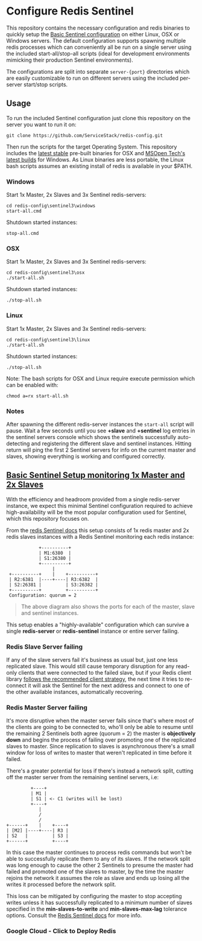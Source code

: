 # Configure Redis Sentinel

This repository contains the necessary configuration and redis binaries to quickly setup the [Basic Sentinel configuration](http://redis.io/topics/sentinel#example-2-basic-setup-with-three-boxes) on either Linux, OSX or Windows servers. The default configuration supports spawning multiple redis processes which can conveniently all be run on a single server using the included start-all/stop-all scripts (ideal for development environments mimicking their production Sentinel environments). 

The configurations are split into separate `server-{port}` directories which are easily customizable to run on different servers using the included per-server start/stop scripts.

## Usage 

To run the included Sentinel configuration just clone this repository on the server you want to run it on:

    git clone https://github.com/ServiceStack/redis-config.git
    
Then run the scripts for the target Operating System. This repository includes the [latest stable](http://redis.io/download) pre-built binaries for OSX and [MSOpen Tech's latest builds](https://github.com/ServiceStack/redis-windows#running-microsofts-native-port-of-redis) for Windows. As Linux binaries are less portable, the Linux bash scripts assumes an existing install of redis is available in your $PATH.

### Windows

Start 1x Master, 2x Slaves and 3x Sentinel redis-servers:

    cd redis-config\sentinel3\windows
    start-all.cmd

Shutdown started instances:

    stop-all.cmd

### OSX

Start 1x Master, 2x Slaves and 3x Sentinel redis-servers:

    cd redis-config\sentinel3\osx
    ./start-all.sh

Shutdown started instances:

    ./stop-all.sh

### Linux

Start 1x Master, 2x Slaves and 3x Sentinel redis-servers:

    cd redis-config\sentinel3\linux
    ./start-all.sh

Shutdown started instances:

    ./stop-all.sh

Note: The bash scripts for OSX and Linux require execute permission which can be enabled with:

    chmod a=rx start-all.sh

### Notes

After spawning the different redis-server instances the `start-all` script will pause. Wait a few seconds until you see **+slave** and **+sentinel** log entries in the sentinel servers console which shows the sentinels successfully auto-detecting and registering the different slave and sentinel instances. Hitting return will ping the first 2 Sentinel servers for info on the current master and slaves, showing everything is working and configured correctly.


## [Basic Sentinel Setup monitoring 1x Master and 2x Slaves](http://redis.io/topics/sentinel#example-2-basic-setup-with-three-boxes)

With the efficiency and headroom provided from a single redis-server instance, we expect this minimal Sentinel configuration required to achieve high-availability will be the most popular configuration used for Sentinel, which this repository focuses on.

From the [redis Sentinel docs](http://redis.io/topics/sentinel#example-2-basic-setup-with-three-boxes) this setup consists of 1x redis master and 2x redis slaves instances with a Redis Sentinel monitoring each redis instance:

```
            +----------+
            | M1:6380  |
            | S1:26380 |
            +----------+
                 |
 +----------+    |    +----------+
 | R2:6381  |----+----| R3:6382  |
 | S2:26381 |         | S3:26382 |
 +----------+         +----------+
 Configuration: quorum = 2
```

> The above diagram also shows the ports for each of the master, slave and sentinel instances.

This setup enables a "highly-available" configuration which can survive a single **redis-server** or **redis-sentinel** instance or entire server failing. 

### Redis Slave Server failing

If any of the slave servers fail it's business as usual but, just one less replicated slave. This would still cause temporary disruption for any read-only clients that were connected to the failed slave, but if your Redis client library [follows the recommended client strategy](http://redis.io/topics/sentinel-clients), the next time it tries to re-connect it will ask the Sentinel for the next address and connect to one of the other available instances, automatically recovering.

### Redis Master Server failing

It's more disruptive when the master server fails since that's where most of the clients are going to be connected to, who'll only be able to resume until the remaining 2 Sentinels both agree (quorum = 2) the master is **objectively down** and begins the process of failing over promoting one of the replicated slaves to master. Since replication to slaves is asynchronous there's a small window for loss of writes to master that weren't replicated in time before it failed. 

There's a greater potential for loss if there's instead a network split, cutting off the master server from the remaining sentinel servers, i.e:

```
         +----+
         | M1 |
         | S1 | <- C1 (writes will be lost)
         +----+
            |
            /
            /
+------+    |    +----+
| [M2] |----+----| R3 |
| S2   |         | S3 |
+------+         +----+
```

In this case the master continues to process redis commands but won't be able to successfully replicate them to any of its slaves. If the network split was long enough to cause the other 2 Sentinels to presume the master had failed and promoted one of the slaves to master, by the time the master rejoins the network it assumes the role as slave and ends up losing all the writes it processed before the network split. 

This loss can be mitigated by configuring the master to stop accepting writes unless it has successfully replicated to a minimum number of slaves specified in the **min-slaves-to-write** and **min-slaves-max-lag** tolerance options. Consult the [Redis Sentinel docs](http://redis.io/topics/sentinel#example-2-basic-setup-with-three-boxes) for more info.

### Google Cloud - Click to Deploy Redis
